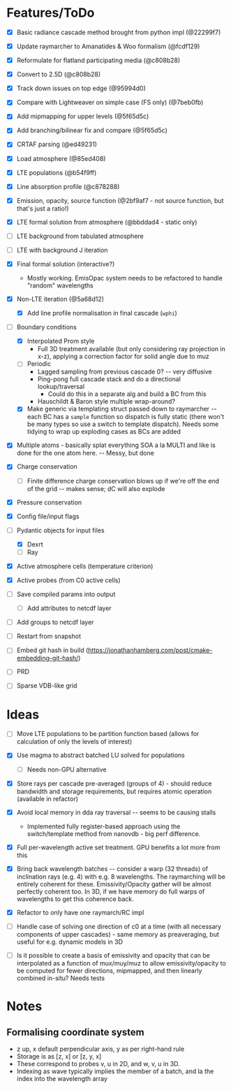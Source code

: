 Features/ToDo
=============

- [x] Basic radiance cascade method brought from python impl (@22299f7)
- [x] Update raymarcher to Amanatides & Woo formalism (@fcdf129)
- [x] Reformulate for flatland participating media (@c808b28)
- [x] Convert to 2.5D (@c808b28)
- [x] Track down issues on top edge (@95994d0)
- [x] Compare with Lightweaver on simple case (FS only) (@7beb0fb)
- [x] Add mipmapping for upper levels (@5f65d5c)
- [x] Add branching/bilinear fix and compare (@5f65d5c)
- [x] CRTAF parsing (@ed49231)
- [x] Load atmosphere (@85ed408)
- [x] LTE populations (@b54f9ff)
- [x] Line absorption profile (@c878288)
- [x] Emission, opacity, source function (@2bf9af7 - not source function, but that's just a ratio!)
- [x] LTE formal solution from atmosphere (@bbddad4 - static only)
- [ ] LTE background from tabulated atmosphere
- [ ] LTE with background J iteration
- [x] Final formal solution (interactive?)
    - Mostly working. EmisOpac system needs to be refactored to handle "random" wavelengths
- [x] Non-LTE iteration (@5a68d12)
    - [x] Add line profile normalisation in final cascade (`wphi`)
- [ ] Boundary conditions
    - [x] Interpolated Prom style
        - Full 3D treatment available (but only considering ray projection in
        x-z), applying a correction factor for solid angle due to muz
    - [ ] Periodic
        - Lagged sampling from previous cascade 0? -- very diffusive
        - Ping-pong full cascade stack and do a directional lookup/traversal
            - Could do this in a separate alg and build a BC from this
        - Hauschildt & Baron style multiple wrap-around?
    - [x] Make generic via templating struct passed down to raymarcher -- each BC
    has a `sample` function so dispatch is fully static (there won't be many
    types so use a switch to template dispatch). Needs some tidying to wrap up exploding cases as BCs are added
- [x] Multiple atoms - basically splat everything SOA a la MULTI and like is done for the one atom here. -- Messy, but done
- [x] Charge conservation
    - [ ] Finite difference charge conservation blows up if we're off the end of the grid -- makes sense; dC will also explode
- [x] Pressure conservation
- [x] Config file/input flags
- [ ] Pydantic objects for input files
    - [x] Dexrt
    - [ ] Ray
- [x] Active atmosphere cells (temperature criterion)
- [x] Active probes (from C0 active cells)
- [ ] Save compiled params into output
    - [ ] Add attributes to netcdf layer
- [ ] Add groups to netcdf layer
- [ ] Restart from snapshot
- [ ] Embed git hash in build (https://jonathanhamberg.com/post/cmake-embedding-git-hash/)
- [ ] PRD
- [ ] Sparse VDB-like grid


Ideas
=====

- [ ] Move LTE populations to be partition function based (allows for calculation of only the levels of interest)
- [x] Use magma to abstract batched LU solved for populations
    - [ ] Needs non-GPU alternative
- [x] Store rays per cascade pre-averaged (groups of 4) - should reduce bandwidth and storage requirements, but requires atomic operation (available in refactor)
- [x] Avoid local memory in dda ray traversal -- seems to be causing stalls
    - Implemented fully register-based approach using the switch/template method from nanovdb - big perf difference.
- [x] Full per-wavelength active set treatment. GPU benefits a lot more from this
- [x] Bring back wavelength batches -- consider a warp (32 threads) of inclination rays (e.g. 4) with e.g. 8 wavelengths. The raymarching will be entirely coherent for these. Emissivity/Opacity gather will be almost perfectly coherent too. In 3D, if we have memory do full warps of wavelengths to get this coherence back.
- [x] Refactor to only have one raymarch/RC impl
- [ ] Handle case of solving one direction of c0 at a time (with all necessary components of upper cascades) - same memory as preaveraging, but useful for e.g. dynamic models in 3D
- [ ] Is it possible to create a basis of emissivity and opacity that can be interpolated as a function of mux/muy/muz to allow emissivity/opacity to be computed for fewer directions, mipmapped, and then linearly combined in-situ? Needs tests


Notes
=====

Formalising coordinate system
------------------------------
- z up, x default perpendicular axis, y as per right-hand rule
- Storage is as [z, x] or [z, y, x]
- These correspond to probes v, u in 2D, and w, v, u in 3D.
- Indexing as wave typically implies the member of a batch, and la the index into the wavelength array